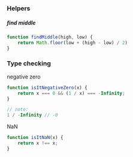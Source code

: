 ### Helpers

##### find middle
```javascript
function findMiddle(high, low) {
    return Math.floor(low + (high - low) / 2)
}
```

### Type checking

negative zero

```javascript
function isItNegativeZero(x) {
    return x === 0 && (1 / x) === -Infinity;
}

// note:
1 / -Infinity // -0
```

NaN

```javascript
function isItNaN(x) {
    return x !== x;
}
```
